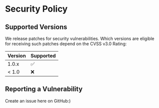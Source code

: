 # Security Policy

## Supported Versions

We release patches for security vulnerabilities. Which versions are eligible for receiving such patches depend on the CVSS v3.0 Rating:

| Version | Supported          |
|---------|--------------------|
| 1.0.x   | :white_check_mark: |
| < 1.0   | :x:                |

## Reporting a Vulnerability
Create an issue here on GitHub:)

